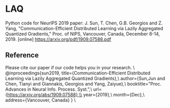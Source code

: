 # LAQ
Python code for NeurIPS 2019 paper: J. Sun, T. Chen, G.B. Georgios and Z. Yang, "Communication-Efficient Distributed Learning via Lazily Aggregated Quantized Gradients," Proc. of NIPS, Vancouver, Canada, December 8-14, 2019. [online] https://arxiv.org/pdf/1909.07588.pdf

## **Reference**

Please cite our paper if our code helps you in your research.
\\
@inproceedings{sun2019,
  title={Communication-Efficient Distributed Learning via Lazily Aggregated Quantized Gradients},\\
  author={Sun,Jun and Chen, Tianyi and Giannakis, Georgios and Yang, Zaiyue},\\
  booktitle="Proc. Advances in Neural Info. Process. Syst.",\\
  url={https://arxiv.org/abs/1909.07588},\\
  year={2019},\\
  month={Dec},\\
  address={Vancouver, Canada}
}
\\
